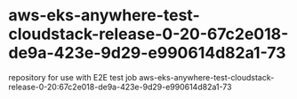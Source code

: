 # aws-eks-anywhere-test-cloudstack-release-0-20-67c2e018-de9a-423e-9d29-e990614d82a1-73
repository for use with E2E test job aws-eks-anywhere-test-cloudstack-release-0-20:67c2e018-de9a-423e-9d29-e990614d82a1-73

